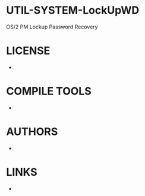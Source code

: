 UTIL-SYSTEM-LockUpWD
====================

OS/2 PM Lockup Password Recovery

LICENSE
===============
* 

COMPILE TOOLS
===============
* 

AUTHORS
===============
* 

LINKS
===============
* 
